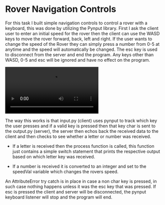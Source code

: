 # Rover Navigation Controls

For this task I built simple navigation controls to control a rover with a 
keyboard, this was done by utilizing the Pynput library. First I ask the client
user to enter an initial speed for the rover then the client can use the WASD
keys to move the rover forward, back, left and right. If the user wants to
change the speed of the Rover they can simply press a number from 0-5 at anytime
and the speed will automatically be changed. The esc key is used to disconnect 
from the server and end the program. Any keys other than WASD, 0-5 
and esc will be ignored and have no effect on the program. 

![demo](demo.mp4)

The way this works is that  input.py (client) uses pynput to track 
which key the user presses and if a valid key is pressed then that key char
is sent to the output.py (server), the server then echos back the received 
data to the client and then checks to see whether a letter or number was received. 

- If a letter is received then the process function 
is called, this function just contains a simple switch statement that prints 
the respective output based on which letter key was received. 

- If a number is received it is converted to an integer and set to the
speedVal variable which changes the rovers speed.

An AttributeError try catch is in place in case a non char key is pressed,
in such case nothing happens unless it was the esc key that was pressed. 
If esc is pressed the client and server will be disconnected, the pynput keyboard listener 
will stop and the program will end. 
